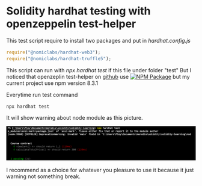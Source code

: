 # Solidity hardhat testing with openzeppelin test-helper

This test script require to install two packages and put in *hardhat.config.js*

```javascript
require("@nomiclabs/hardhat-web3");
require("@nomiclabs/hardhat-truffle5");
```

This script can run with *npx hardhat test* if this file under folder "test"
But I noticed that openzeplin test-helper on [github](https://github.com/OpenZeppelin/openzeppelin-test-helpers) use  [![NPM Package](https://img.shields.io/npm/v/@openzeppelin/test-helpers.svg)](https://www.npmjs.org/package/@openzeppelin/test-helpers) 
but my current project use npm version 8.3.1

Everytime run test command

```shell
npx hardhat test
```

It will show warning about node module as this picture.

![open result](https://github.com/Thanasornsawan/solidity-learning/blob/main/scripts/openzeppelin/result.PNG?raw=true)

I recommend as a choice for whatever you pleasure to use it because it just warning not something break.
